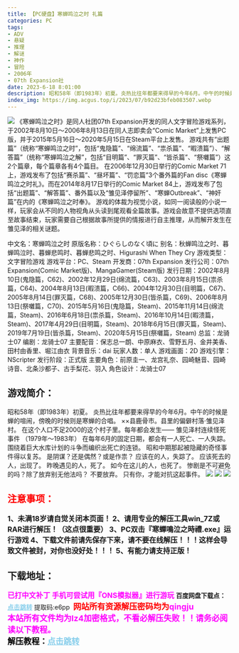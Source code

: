 ```yaml
---
title: 【PC硬盘】寒蝉鸣泣之时 礼篇
categories: PC
tags:
- ADV
- 悬疑
- 推理
- 解谜
- 神作
- 冒险
- 2006年
- 07th Expansion社
date: 2023-6-18 8:01:00
description: 昭和58年（即1983年）初夏。炎热比往年都要来得早的今年6月。中午的时候是蝉的喧闹，傍晚的时候则是寒蝉的合唱。××县鹿骨市。县里的偏僻村落·雏见泽村。在这个人口不足2000的这个村子里。每年都会发生——雏见泽村连续怪死事件
index_img: https://img.acgus.top/i/2023/07/b92d23bfeb083507.webp
---
```

![](https://img.acgus.top/i/2023/07/b92d23bfeb083507.webp)
《寒蝉鸣泣之时》是同人社团07th Expansion开发的同人文字冒险游戏系列，于2002年8月10日～2006年8月13日在同人志即卖会“Comic Market”上发售PC版，并于2015年5月16日～2020年5月15日在Steam平台上发售。
游戏共有“出题篇”（统称“寒蝉鸣泣之时”，包括“鬼隐篇”、“绵流篇”、“祟杀篇”、“暇溃篇”）、“解答篇”（统称“寒蝉鸣泣之解”，包括“目明篇”、“罪灭篇”、“皆杀篇”、“祭囃篇”）这2个篇章，每个篇章各有4个篇目。
在2006年12月30日举行的Comic Market 71上，游戏发布了包括“赛杀篇”、“昼坏篇”、“罚恋篇”3个番外篇的Fan disc《寒蝉鸣泣之时礼》。而在2014年8月17日举行的Comic Market 84上，游戏发布了包括“出题篇”、“解答篇”、番外篇以及“雏见泽停留所”、“寒蝉Outbreak”、“神奸篇”在内的《寒蝉鸣泣之时奉》。
游戏的体裁为视觉小说，如同一阅读般的小说一样，玩家会从不同的人物视角从头读到尾观看全篇故事。游戏会故意不提供选项直至故事结束，玩家需要自己根据故事所提供的情报进行自主推理，从而解开发生在雏见泽的相关谜题。

中文名：寒蝉鸣泣之时
原版名称：ひぐらしのなく頃に
别名：秋蝉鸣泣之时、暮蝉鸣泣时、暮蝉悲鸣时、暮蝉悲鸣之时、Higurashi When They Cry
游戏类型：文字冒险游戏
游戏平台：PC、Steam
开发商：07th Expansion
发行公司：07th Expansion(Comic Market版)、MangaGamer(Steam版)
发行日期：2002年8月10日(鬼隐篇，C62)、2002年12月29日(绵流篇，C63)、2003年8月15日(祟杀篇，C64)、2004年8月13日(暇溃篇，C66)、2004年12月30日(目明篇，C67)、2005年8月14日(罪灭篇，C68)、2005年12月30日(皆杀篇，C69)、2006年8月13日(祭囃篇，C70)、2015年5月16日(鬼隐篇，Steam)、2015年11月14日(绵流篇，Steam)、2016年6月18日(祟杀篇，Steam)、2016年10月14日(暇溃篇，Steam)、2017年4月29日(目明篇，Steam)、2018年6月15日(罪灭篇，Steam)、2019年7月19日(皆杀篇，Steam)、2020年5月15日(祭囃篇，Steam)
总监：龙骑士07
编剧：龙骑士07
主要配音：保志总一朗、中原麻衣、雪野五月、金井美香、田村由香里、堀江由衣
背景音乐：dai
玩家人数：单人
游戏画面：2D
游戏引擎：NScripter
发行阶段：正式版
主要角色：前原圭一、龙宫礼奈、园崎魅音、园崎诗音、北条沙都子、古手梨花、羽入
角色设计：龙骑士07

## 游戏简介：
昭和58年（即1983年）初夏。
炎热比往年都要来得早的今年6月。中午的时候是蝉的喧闹，傍晚的时候则是寒蝉的合唱。
××县鹿骨市。县里的偏僻村落·雏见泽村。
在这个人口不足2000的这个村子里。每年都会发生——
雏见泽村连续怪死事件
（1979年～1983年）
在每年6月的固定日期，都会有一人死亡、一人失踪。
围绕着巨大水库计划的斗争而编织出死亡的连锁。
昭和中期那起被隐藏的奇怪事件得以复苏。
是阴谋？还是偶然？或是作祟？
应该在的人，失踪了。
应该死去的人，出现了。
昨晚遇见的人，死了。
如今在这儿的人，也死了。
惨剧是不可避免的吗？除了放弃别无他法吗？
不要放弃。
只有你，才能对抗这起事件。
![](https://cdn.cloudflare.steamstatic.com/steam/apps/410890/ss_6ab5571d57da8bd2864187a3a98f6f236f8f33af.1920x1080.webp?t=1568834911)
![](https://cdn.cloudflare.steamstatic.com/steam/apps/410890/ss_ca0503feb313af71966397ba8a89c45f9f5cac73.1920x1080.webp?t=1568834911)
![](https://cdn.cloudflare.steamstatic.com/steam/apps/526490/ss_4de738a888eff8062f764dce42455bdbd6337a29.1920x1080.webp?t=1568835036)




## <font color=#FF0000 >注意事项：</font>
<font size=3><b>1、未满18岁请自觉关闭本页面！
2、请用专业的解压工具win_7Z或RAR进行解压！（这点很重要）
3、PC双击『寒蟬鳴泣之時禮.exe』运行游戏
4、下载文件前请先保存下来，请不要在线解压！！！这样会导致文件被封，对你也没好处！！！
5、有能力请支持正版！</b></font>

## 下载地址：
<font color=#FF00FF size=3><b>已打中文补丁</b></font>
<font color=#FF00FF size=3>**手机可尝试用『ONS模拟器』进行游玩**</font>
<b>百度网盘下载点：</b><a href="https://pan.baidu.com/s/1ced5bpHNFlECC5j1TIUxcQ?pwd=e6pp" style="color: #87CEEB;"><b>点击跳转</b></a> 提取码:e6pp
<a style="padding: 0" href="https://post.qingju.org/AD/"><img style="max-width:100%" src="https://img.acgus.top/i/2024/07/478f689b8021d8d499ab43d21acf137a.gif" alt=""></a>
<b><font color=#FF0000 size=4>网站所有资源解压密码均为</b></font><b><font color=#FF00FF size=4>qingju</font><font color=#FF0000 ></font></b><br><b><font color=#FF00FF size=4>本站所有文件均为lz4加密格式，不看必解压失败！！请务必阅读以下教程。</b></font><br><b><font color=#000 size=4>解压教程：</b><a href="https://post.qingju.org/tutorial/000/" style="color: #87CEEB;"><b>点击跳转</b></a>
